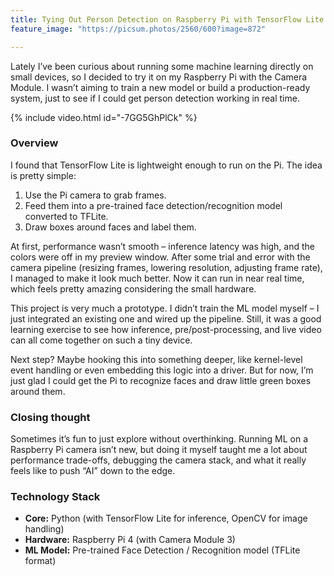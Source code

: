 ```yaml
---
title: Tying Out Person Detection on Raspberry Pi with TensorFlow Lite
feature_image: "https://picsum.photos/2560/600?image=872"

---
```



Lately I’ve been curious about running some machine learning directly on small devices, so I decided to try it on my Raspberry Pi with the Camera Module. I wasn’t aiming to train a new model or build a production-ready system, just to see if I could get person detection working in real time.

{% include video.html id="-7GG5GhPlCk" %}

### Overview

I found that TensorFlow Lite is lightweight enough to run on the Pi. The idea is pretty simple:
1. Use the Pi camera to grab frames.
2. Feed them into a pre-trained face detection/recognition model converted to TFLite.
3. Draw boxes around faces and label them.

At first, performance wasn’t smooth – inference latency was high, and the colors were off in my preview window. After some trial and error with the camera pipeline (resizing frames, lowering resolution, adjusting frame rate), I managed to make it look much better. Now it can run in near real time, which feels pretty amazing considering the small hardware.

This project is very much a prototype. I didn’t train the ML model myself – I just integrated an existing one and wired up the pipeline. Still, it was a good learning exercise to see how inference, pre/post-processing, and live video can all come together on such a tiny device.

Next step? Maybe hooking this into something deeper, like kernel-level event handling or even embedding this logic into a driver. But for now, I’m just glad I could get the Pi to recognize faces and draw little green boxes around them. 

### Closing thought

Sometimes it’s fun to just explore without overthinking. Running ML on a Raspberry Pi camera isn’t new, but doing it myself taught me a lot about performance trade-offs, debugging the camera stack, and what it really feels like to push “AI” down to the edge.

### Technology Stack

* **Core:** Python (with TensorFlow Lite for inference, OpenCV for image handling)
* **Hardware:** Raspberry Pi 4 (with Camera Module 3)
* **ML Model:** Pre-trained Face Detection / Recognition model (TFLite format)

